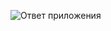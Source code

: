 ![Ответ приложения](https://github.com/user-attachments/assets/5246a32c-cf97-42e0-ae0a-acbc2f40fcf8)

